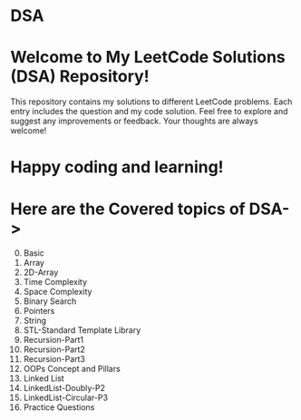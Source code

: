# DSA
# Welcome to My LeetCode Solutions (DSA) Repository!

This repository contains my solutions to different LeetCode problems. Each entry includes the question and my code solution. Feel free to explore and suggest any improvements or feedback. Your thoughts are always welcome!

# Happy coding and learning!
# Here are the Covered topics of DSA->
00. Basic
01. Array
02. 2D-Array
03. Time Complexity
04. Space Complexity
05. Binary Search
06. Pointers
07. String
08. STL-Standard Template Library
09. Recursion-Part1
10. Recursion-Part2
11. Recursion-Part3
12. OOPs Concept and Pillars
13. Linked List
14. LinkedList-Doubly-P2
15. LinkedList-Circular-P3
16. Practice Questions
